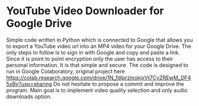 # YouTube Video Downloader for Google Drive
Simple code written in Python which is connected to Google that allows  you to export a YouTube video url into an MP4 video for your Google Drive. The only steps to follow is to sign in with Google and copy and paste a link. Since it is point to point encryption only the user has access to their personal information. It is that simple and secure. The code is designed to run in Google Colaboratory, original project here https://colab.research.google.com/drive/1N_fdlprzinokjxVt7CyZREwM_DF45xBy?usp=sharing Do not hesitate to propose a commit and improve the program. Main goal is to implement video quality selection and only audio downloads option.
